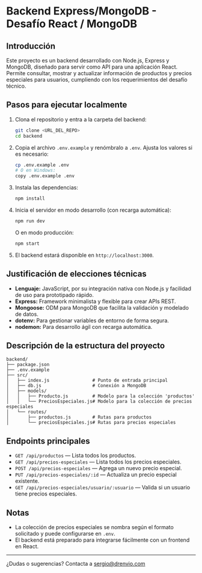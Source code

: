 # Backend Express/MongoDB - Desafío React / MongoDB

## Introducción
Este proyecto es un backend desarrollado con Node.js, Express y MongoDB, diseñado para servir como API para una aplicación React. Permite consultar, mostrar y actualizar información de productos y precios especiales para usuarios, cumpliendo con los requerimientos del desafío técnico.

## Pasos para ejecutar localmente

1. Clona el repositorio y entra a la carpeta del backend:
   ```sh
   git clone <URL_DEL_REPO>
   cd backend
   ```
2. Copia el archivo `.env.example` y renómbralo a `.env`. Ajusta los valores si es necesario:
   ```sh
   cp .env.example .env
   # O en Windows:
   copy .env.example .env
   ```
3. Instala las dependencias:
   ```sh
   npm install
   ```
4. Inicia el servidor en modo desarrollo (con recarga automática):
   ```sh
   npm run dev
   ```
   O en modo producción:
   ```sh
   npm start
   ```
5. El backend estará disponible en `http://localhost:3000`.

## Justificación de elecciones técnicas
- **Lenguaje:** JavaScript, por su integración nativa con Node.js y facilidad de uso para prototipado rápido.
- **Express:** Framework minimalista y flexible para crear APIs REST.
- **Mongoose:** ODM para MongoDB que facilita la validación y modelado de datos.
- **dotenv:** Para gestionar variables de entorno de forma segura.
- **nodemon:** Para desarrollo ágil con recarga automática.

## Descripción de la estructura del proyecto
```
backend/
├── package.json
├── .env.example
├── src/
│   ├── index.js                # Punto de entrada principal
│   ├── db.js                   # Conexión a MongoDB
│   ├── models/
│   │   ├── Producto.js         # Modelo para la colección 'productos'
│   │   └── PreciosEspeciales.js# Modelo para la colección de precios especiales
│   └── routes/
│       ├── productos.js        # Rutas para productos
│       └── preciosEspeciales.js# Rutas para precios especiales
```

## Endpoints principales
- `GET /api/productos` — Lista todos los productos.
- `GET /api/precios-especiales` — Lista todos los precios especiales.
- `POST /api/precios-especiales` — Agrega un nuevo precio especial.
- `PUT /api/precios-especiales/:id` — Actualiza un precio especial existente.
- `GET /api/precios-especiales/usuario/:usuario` — Valida si un usuario tiene precios especiales.

## Notas
- La colección de precios especiales se nombra según el formato solicitado y puede configurarse en `.env`.
- El backend está preparado para integrarse fácilmente con un frontend en React.

---

¿Dudas o sugerencias? Contacta a sergio@drenvio.com
